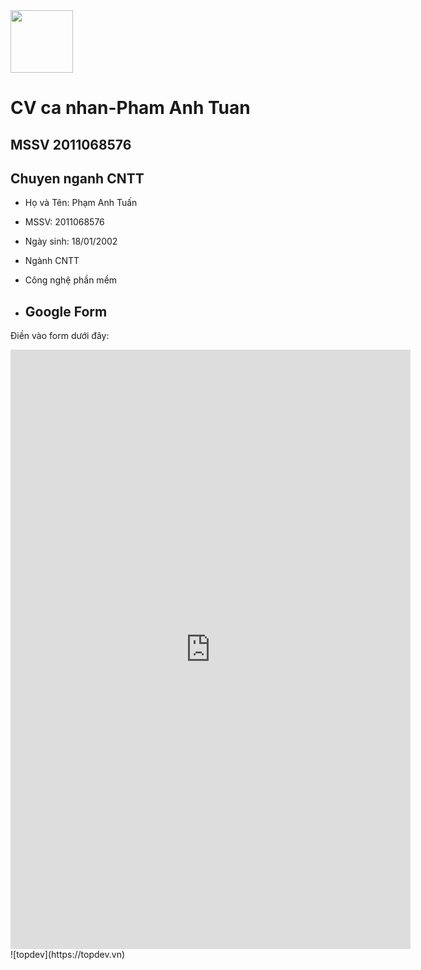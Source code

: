 <img src="https://source.unsplash.com/K4mSJ7kc0As/600x800" alt="" style="width: 100; height: 100; display: flex; justify-content: center; align-items: center;">

# CV ca nhan-Pham Anh Tuan
## MSSV 2011068576
## Chuyen nganh CNTT
* Họ và Tên: Phạm Anh Tuấn
* MSSV: 2011068576
* Ngày sinh: 18/01/2002
* Ngành CNTT
* Công nghệ phần mềm

* ## Google Form

Điền vào form dưới đây:

<iframe src="https://docs.google.com/forms/d/e/1FAIpQLSfbmQmNpUNwqSjBQCL9ercvwk0JCG6O0bSela0skkofqgM1VQ/viewform?embedded=true" width="640" height="959" frameborder="0" marginheight="0" marginwidth="0">Đang tải…</iframe>
![topdev](https://topdev.vn)
